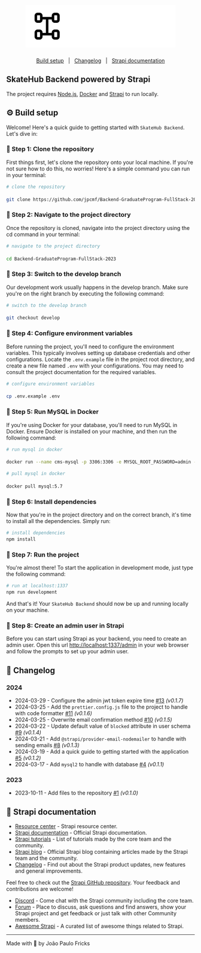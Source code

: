 <h1 align="center">
    <img alt="SkateHub" title="SkateHub" src=".github/skatehub.svg" />
</h1>

<p align="center">
  <a href="#gear-build-setup">Build setup</a>&nbsp;&nbsp;&nbsp;|&nbsp;&nbsp;
  <a href="#memo-changelog">Changelog</a>&nbsp;&nbsp;&nbsp;|&nbsp;&nbsp;
  <a href="#rocket-strapi-documentation">Strapi documentation</a>
</p>

## SkateHub Backend powered by Strapi

The project requires [Node.js](https://nodejs.org), [Docker](https://www.docker.com) and [Strapi](https://strapi.io) to run locally.

## :gear: Build setup

Welcome! Here's a quick guide to getting started with `SkateHub Backend`. Let's dive in:

### 👣 Step 1: Clone the repository

First things first, let's clone the repository onto your local machine. If you're not sure how to do this, no worries! Here's a simple command you can run in your terminal:

```bash
# clone the repository

git clone https://github.com/jpcmf/Backend-GraduateProgram-FullStack-2023.git
```

### 👣 Step 2: Navigate to the project directory

Once the repository is cloned, navigate into the project directory using the cd command in your terminal:

```bash
# navigate to the project directory

cd Backend-GraduateProgram-FullStack-2023
```

### 👣 Step 3: Switch to the develop branch

Our development work usually happens in the develop branch. Make sure you're on the right branch by executing the following command:

```bash
# switch to the develop branch

git checkout develop
```

### 👣 Step 4: Configure environment variables

Before running the project, you'll need to configure the environment variables. This typically involves setting up database credentials and other configurations. Locate the `.env.example` file in the project root directory, and create a new file named `.env` with your configurations. You may need to consult the project documentation for the required variables.

```bash
# configure environment variables

cp .env.example .env
```

### 👣 Step 5: Run MySQL in Docker

If you're using Docker for your database, you'll need to run MySQL in Docker. Ensure Docker is installed on your machine, and then run the following command:

```bash
# run mysql in docker

docker run --name cms-mysql -p 3306:3306 -e MYSQL_ROOT_PASSWORD=admin -d mysql
```

```bash
# pull mysql in docker

docker pull mysql:5.7
```

### 👣 Step 6: Install dependencies

Now that you're in the project directory and on the correct branch, it's time to install all the dependencies. Simply run:

```bash
# install dependencies
npm install
```

### 👣 Step 7: Run the project

You're almost there! To start the application in development mode, just type the following command:

```bash
# run at localhost:1337
npm run development
```

And that's it! Your `SkateHub Backend` should now be up and running locally on your machine.

### 👣 Step 8: Create an admin user in Strapi

Before you can start using Strapi as your backend, you need to create an admin user. Open this url [http://localhost:1337/admin](http://localhost:1337/admin) in your web browser and follow the prompts to set up your admin user.

## :memo: Changelog

### 2024

- 2024-03-29 - Configure the admin jwt token expire time [#13](https://github.com/jpcmf/Backend-GraduateProgram-FullStack-2023/pull/13) _(v0.1.7)_
- 2024-03-25 - Add the `prettier.config.js` file to the project to handle with code formatter [#11](https://github.com/jpcmf/Backend-GraduateProgram-FullStack-2023/pull/11) _(v0.1.6)_
- 2024-03-25 - Overwrite email confirmation method [#10](https://github.com/jpcmf/Backend-GraduateProgram-FullStack-2023/pull/10) _(v0.1.5)_
- 2024-03-22 - Update default value of `blocked` attribute in user schema [#9](https://github.com/jpcmf/Backend-GraduateProgram-FullStack-2023/pull/9) _(v0.1.4)_
- 2024-03-21 - Add `@strapi/provider-email-nodemailer` to handle with sending emails [#8](https://github.com/jpcmf/Backend-GraduateProgram-FullStack-2023/pull/8) _(v0.1.3)_
- 2024-03-19 - Add a quick guide to getting started with the application [#5](https://github.com/jpcmf/Backend-GraduateProgram-FullStack-2023/pull/5) _(v0.1.2)_
- 2024-03-17 - Add `mysql2` to handle with database [#4](https://github.com/jpcmf/Backend-GraduateProgram-FullStack-2023/pull/4) _(v0.1.1)_

### 2023

- 2023-10-11 - Add files to the repository [#1](https://github.com/jpcmf/Backend-GraduateProgram-FullStack-2023/pull/1) _(v0.1.0)_

## :rocket: Strapi documentation

- [Resource center](https://strapi.io/resource-center) - Strapi resource center.
- [Strapi documentation](https://docs.strapi.io) - Official Strapi documentation.
- [Strapi tutorials](https://strapi.io/tutorials) - List of tutorials made by the core team and the community.
- [Strapi blog](https://strapi.io/blog) - Official Strapi blog containing articles made by the Strapi team and the community.
- [Changelog](https://strapi.io/changelog) - Find out about the Strapi product updates, new features and general improvements.

Feel free to check out the [Strapi GitHub repository](https://github.com/strapi/strapi). Your feedback and contributions are welcome!

- [Discord](https://discord.strapi.io) - Come chat with the Strapi community including the core team.
- [Forum](https://forum.strapi.io/) - Place to discuss, ask questions and find answers, show your Strapi project and get feedback or just talk with other Community members.
- [Awesome Strapi](https://github.com/strapi/awesome-strapi) - A curated list of awesome things related to Strapi.

---

Made with 💙 by João Paulo Fricks
